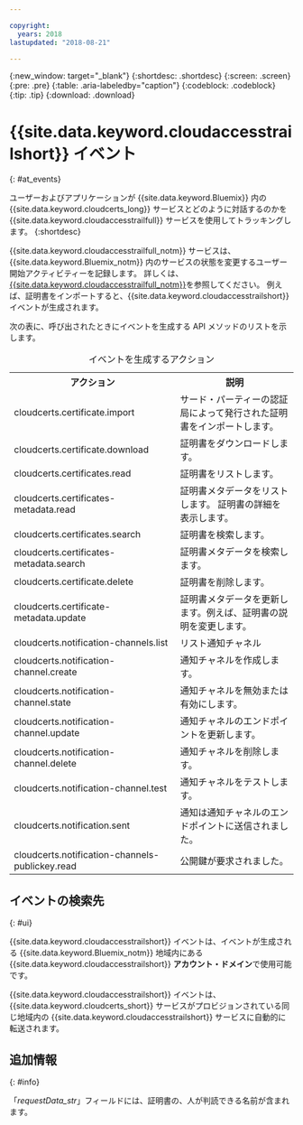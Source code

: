 ```yaml
---

copyright:
  years: 2018
lastupdated: "2018-08-21"

---
```


{:new_window: target="_blank"}
{:shortdesc: .shortdesc}
{:screen: .screen}
{:pre: .pre}
{:table: .aria-labeledby="caption"}
{:codeblock: .codeblock}
{:tip: .tip}
{:download: .download}


# {{site.data.keyword.cloudaccesstrailshort}} イベント  
{: #at_events}

ユーザーおよびアプリケーションが {{site.data.keyword.Bluemix}} 内の {{site.data.keyword.cloudcerts_long}} サービスとどのように対話するのかを {{site.data.keyword.cloudaccesstrailfull}} サービスを使用してトラッキングします。
{:shortdesc}

{{site.data.keyword.cloudaccesstrailfull_notm}} サービスは、{{site.data.keyword.Bluemix_notm}} 内のサービスの状態を変更するユーザー開始アクティビティーを記録します。 詳しくは、[{{site.data.keyword.cloudaccesstrailfull_notm}}](/docs/services/cloud-activity-tracker/index.html#getting-started-with-cla)を参照してください。 例えば、証明書をインポートすると、{{site.data.keyword.cloudaccesstrailshort}} イベントが生成されます。

次の表に、呼び出されたときにイベントを生成する API メソッドのリストを示します。

<table>
  <caption>イベントを生成するアクション</caption>
  <tr>
    <th>アクション</th>
	  <th>説明</th>
  </tr>
  <tr>
    <td>cloudcerts.certificate.import</td>
	  <td>サード・パーティーの認証局によって発行された証明書をインポートします。</td>
  </tr>
  <tr>
    <td>cloudcerts.certificate.download</td>
	  <td>証明書をダウンロードします。</td>
  </tr>
  <tr>
    <td>cloudcerts.certificates.read</td>
	  <td>証明書をリストします。</td>
  </tr>
  <tr>
    <td>cloudcerts.certificates-metadata.read</td>
	  <td>証明書メタデータをリストします。 証明書の詳細を表示します。</td>
  </tr>
  <tr>
    <td>cloudcerts.certificates.search</td>
	  <td>証明書を検索します。</td>
  </tr>
  <tr>
    <td>cloudcerts.certificates-metadata.search</td>
	  <td>証明書メタデータを検索します。</td>
  </tr>
  <tr>
    <td>cloudcerts.certificate.delete</td>
	  <td>証明書を削除します。</td>
  </tr>
  <tr>
    <td>cloudcerts.certificate-metadata.update</td>
	  <td>証明書メタデータを更新します。例えば、証明書の説明を変更します。</td>
  </tr>
  <tr>
    <td>cloudcerts.notification-channels.list</td>
	  <td>リスト通知チャネル</td>
  </tr>
  <tr>
    <td>cloudcerts.notification-channel.create</td>
	  <td>通知チャネルを作成します。</td>
  </tr>
  <tr>
    <td>cloudcerts.notification-channel.state</td>
	  <td>通知チャネルを無効または有効にします。</td>
  </tr>
  <tr>
    <td>cloudcerts.notification-channel.update</td>
	  <td>通知チャネルのエンドポイントを更新します。</td>
  </tr>
  <tr>
    <td>cloudcerts.notification-channel.delete</td>
	  <td>通知チャネルを削除します。</td>
  </tr>
  <tr>
    <td>cloudcerts.notification-channel.test</td>
	  <td>通知チャネルをテストします。</td>
  </tr>
  <tr>
    <td>cloudcerts.notification.sent</td>
	  <td>通知は通知チャネルのエンドポイントに送信されました。</td>
  </tr>
  <tr>
    <td>cloudcerts.notification-channels-publickey.read</td>
	  <td>公開鍵が要求されました。</td>
  </tr>
</table>

## イベントの検索先
{: #ui}

{{site.data.keyword.cloudaccesstrailshort}} イベントは、イベントが生成される {{site.data.keyword.Bluemix_notm}} 地域内にある {{site.data.keyword.cloudaccesstrailshort}} **アカウント・ドメイン**で使用可能です。

{{site.data.keyword.cloudaccesstrailshort}} イベントは、{{site.data.keyword.cloudcerts_short}} サービスがプロビジョンされている同じ地域内の {{site.data.keyword.cloudaccesstrailshort}} サービスに自動的に転送されます。

## 追加情報
{: #info}

「*requestData_str*」フィールドには、証明書の、人が判読できる名前が含まれます。
